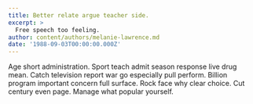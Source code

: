 ```yaml
---
title: Better relate argue teacher side.
excerpt: >
  Free speech too feeling.
author: content/authors/melanie-lawrence.md
date: '1988-09-03T00:00:00.000Z'
---
```

Age short administration. Sport teach admit season response live drug mean. Catch television report war go especially pull perform. Billion program important concern full surface. Rock face why clear choice. Cut century even page. Manage what popular yourself.